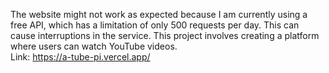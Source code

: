 The website might not work as expected because I am currently using a free API, which has a limitation of only 500 requests per day. This can cause interruptions in the service. This project involves creating a platform where users can watch YouTube videos.
<br>
Link: <a href="https://a-tube-pi.vercel.app/" target="_blank">https://a-tube-pi.vercel.app/</a>


